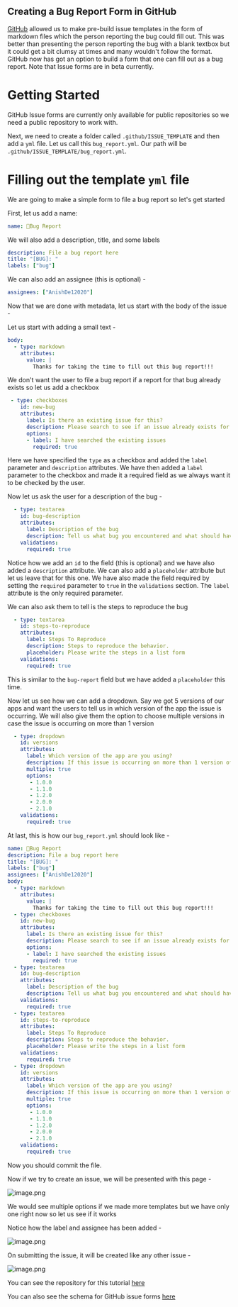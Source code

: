 ## Creating a Bug Report Form in GitHub

[GitHub](https://github.com/) allowed us to make pre-build issue templates in the form of markdown files which the person reporting the bug could fill out. This was better than presenting the person reporting the bug with a blank textbox but it could get a bit clumsy at times and many wouldn't follow the format. GitHub now has got an option to build a form that one can fill out as a bug report. Note that Issue forms are in beta currently.

# Getting Started
GitHub Issue forms are currently only available for public repositories so we need a public repository to work with.

Next, we need to create a folder called `.github/ISSUE_TEMPLATE` and then add a `yml` file. Let us call this `bug_report.yml`.
Our path will be `.github/ISSUE_TEMPLATE/bug_report.yml`.

# Filling out the template `yml` file
We are going to make a simple form to file a bug report so let's get started

First, let us add a name:
```yml
name: 🐛Bug Report
```

We will also add a description, title, and some labels
```yml
description: File a bug report here
title: "[BUG]: "
labels: ["bug"]
```

We can also add an assignee (this is optional) - 
```yml
assignees: ["AnishDe12020"]
```

Now that we are done with metadata, let us start with the body of the issue - 

Let us start with adding a small text - 
```yml
body:
  - type: markdown
    attributes:
      value: |
        Thanks for taking the time to fill out this bug report!!!
```

We don't want the user to file a bug report if a report for that bug already exists so let us add a checkbox

```yml
 - type: checkboxes
    id: new-bug
    attributes:
      label: Is there an existing issue for this?
      description: Please search to see if an issue already exists for the bug you encountered.
      options:
      - label: I have searched the existing issues
        required: true
```

Here we have specified the `type` as a checkbox and added the `label` parameter and `description` attributes. We have then added a `label` parameter to the checkbox and made it a required field as we always want it to be checked by the user.

Now let us ask the user for a description of the bug - 
```yml
  - type: textarea
    id: bug-description
    attributes:
      label: Description of the bug
      description: Tell us what bug you encountered and what should have happened
    validations:
      required: true
```
Notice how we add an `id` to the field (this is optional) and we have also added a `description` attribute. We can also add a `placeholder` attribute but let us leave that for this one. We have also made the field required by setting the `required` parameter to `true` in the `validations` section. The `label` attribute is the only required parameter.

We can also ask them to tell is the steps to reproduce the bug
```yml
  - type: textarea
    id: steps-to-reproduce
    attributes:
      label: Steps To Reproduce
      description: Steps to reproduce the behavior.
      placeholder: Please write the steps in a list form
    validations:
      required: true
```
This is similar to the `bug-report` field but we have added a `placeholder` this time.

Now let us see how we can add a dropdown. Say we got 5 versions of our apps and want the users to tell us in which version of the app the issue is occurring. We will also give them the option to choose multiple versions in case the issue is occurring on more than 1 version
```yml
  - type: dropdown
    id: versions
    attributes:
      label: Which version of the app are you using?
      description: If this issue is occurring on more than 1 version of the app, select the appropriate versions.
      multiple: true
      options:
       - 1.0.0
       - 1.1.0
       - 1.2.0
       - 2.0.0
       - 2.1.0
    validations:
      required: true
```

At last, this is how our `bug_report.yml` should look like - 
```yml
name: 🐛Bug Report
description: File a bug report here
title: "[BUG]: "
labels: ["bug"]
assignees: ["AnishDe12020"]
body:
  - type: markdown
    attributes:
      value: |
        Thanks for taking the time to fill out this bug report!!!
  - type: checkboxes
    id: new-bug
    attributes:
      label: Is there an existing issue for this?
      description: Please search to see if an issue already exists for the bug you encountered.
      options:
      - label: I have searched the existing issues
        required: true
  - type: textarea
    id: bug-description
    attributes:
      label: Description of the bug
      description: Tell us what bug you encountered and what should have happened
    validations:
      required: true
  - type: textarea
    id: steps-to-reproduce
    attributes:
      label: Steps To Reproduce
      description: Steps to reproduce the behavior.
      placeholder: Please write the steps in a list form
    validations:
      required: true
  - type: dropdown
    id: versions
    attributes:
      label: Which version of the app are you using?
      description: If this issue is occurring on more than 1 version of the app, select the appropriate versions.
      multiple: true
      options:
       - 1.0.0
       - 1.1.0
       - 1.2.0
       - 2.0.0
       - 2.1.0
    validations:
      required: true
```

Now you should commit the file.

Now if we try to create an issue, we will be presented with this page - 


![image.png](https://cdn.hashnode.com/res/hashnode/image/upload/v1633067377439/effLTQIx9p.png)

We would see multiple options if we made more templates but we have only one right now so let us see if it works

Notice how the label and assignee has been added - 

![image.png](https://cdn.hashnode.com/res/hashnode/image/upload/v1633067599150/BU5zmoXbr.png)

On submitting the issue, it will be created like any other issue - 

![image.png](https://cdn.hashnode.com/res/hashnode/image/upload/v1633067665394/dVguetkPb.png)

You can see the repository for this tutorial [here](https://github.com/AnishDe12020/issue-forms)

You can also see the schema for GitHub issue forms [here](https://docs.github.com/en/communities/using-templates-to-encourage-useful-issues-and-pull-requests/syntax-for-githubs-form-schema)



